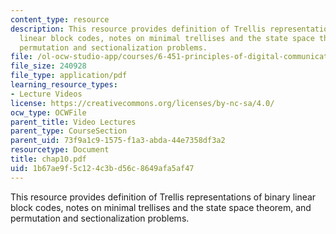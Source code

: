 ```yaml
---
content_type: resource
description: This resource provides definition of Trellis representations of binary
  linear block codes, notes on minimal trellises and the state space theorem, and
  permutation and sectionalization problems.
file: /ol-ocw-studio-app/courses/6-451-principles-of-digital-communication-ii-spring-2005/1b67ae9f5c124c3bd56c8649afa5af47_chap10.pdf
file_size: 240928
file_type: application/pdf
learning_resource_types:
- Lecture Videos
license: https://creativecommons.org/licenses/by-nc-sa/4.0/
ocw_type: OCWFile
parent_title: Video Lectures
parent_type: CourseSection
parent_uid: 73f9a1c9-1575-f1a3-abda-44e7358df3a2
resourcetype: Document
title: chap10.pdf
uid: 1b67ae9f-5c12-4c3b-d56c-8649afa5af47
---
```

This resource provides definition of Trellis representations of binary linear block codes, notes on minimal trellises and the state space theorem, and permutation and sectionalization problems.